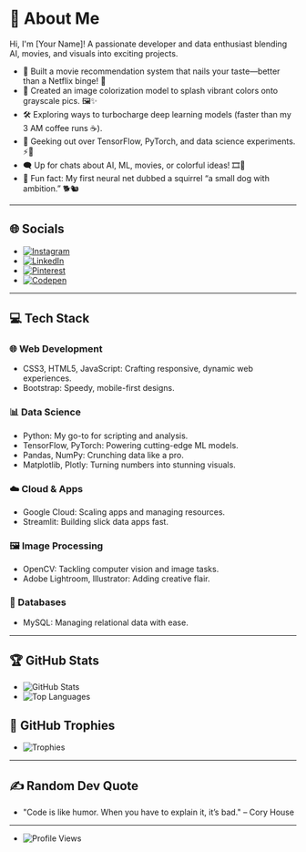 # 💫 About Me  
Hi, I'm [Your Name]! A passionate developer and data enthusiast blending AI, movies, and visuals into exciting projects.  

- 🎥 Built a movie recommendation system that nails your taste—better than a Netflix binge! 🍿  
- 🎨 Created an image colorization model to splash vibrant colors onto grayscale pics. 🖼️✨  
- 🛠️ Exploring ways to turbocharge deep learning models (faster than my 3 AM coffee runs ☕).  
- 🌟 Geeking out over TensorFlow, PyTorch, and data science experiments. ⚡🧠  
- 🗨️ Up for chats about AI, ML, movies, or colorful ideas! 🎞️🌈  
- 🎉 Fun fact: My first neural net dubbed a squirrel “a small dog with ambition.” 🐕🐿️  

---

## 🌐 Socials  
- [![Instagram](https://img.shields.io/badge/Instagram-%23E4405F.svg?logo=Instagram&logoColor=white)](https://instagram.com/featherless_heart)  
- [![LinkedIn](https://img.shields.io/badge/LinkedIn-%230077B5.svg?logo=linkedin&logoColor=white)](https://linkedin.com/in/midhun-chandran-36378131b)  
- [![Pinterest](https://img.shields.io/badge/Pinterest-%23E60023.svg?logo=Pinterest&logoColor=white)](https://pinterest.com/midstask)  
- [![Codepen](https://img.shields.io/badge/Codepen-000000?style=for-the-badge&logo=codepen&logoColor=white)](https://codepen.io/mid_tasks)  

---

## 💻 Tech Stack  

### 🌐 Web Development  
- CSS3, HTML5, JavaScript: Crafting responsive, dynamic web experiences.  
- Bootstrap: Speedy, mobile-first designs.  

### 📊 Data Science  
- Python: My go-to for scripting and analysis.  
- TensorFlow, PyTorch: Powering cutting-edge ML models.  
- Pandas, NumPy: Crunching data like a pro.  
- Matplotlib, Plotly: Turning numbers into stunning visuals.  

### ☁️ Cloud & Apps  
- Google Cloud: Scaling apps and managing resources.  
- Streamlit: Building slick data apps fast.  

### 🖼️ Image Processing  
- OpenCV: Tackling computer vision and image tasks.  
- Adobe Lightroom, Illustrator: Adding creative flair.  

### 💾 Databases  
- MySQL: Managing relational data with ease.  

---

## 🏆 GitHub Stats  
- ![GitHub Stats](https://github-readme-stats.vercel.app/api?username=[your-username]&show_icons=true&theme=radical)  
- ![Top Languages](https://github-readme-stats.vercel.app/api/top-langs/?username=[your-username]&layout=compact&theme=radical)  

## 🏅 GitHub Trophies  
- ![Trophies](https://github-profile-trophy.vercel.app/?username=[your-username]&theme=onedark)  

---

## ✍️ Random Dev Quote  
- "Code is like humor. When you have to explain it, it’s bad." – Cory House  

---

- ![Profile Views](https://visitcount.itsvg.in/api?id=[your-username]&label=Profile%20Views&color=12&icon=5&pretty=true)  

